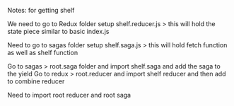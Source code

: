 Notes: for getting shelf

We need to go to  Redux folder
 setup shelf.reducer.js > this will hold the state piece similar to basic index.js
 
Need to go to sagas folder
 setup shelf.saga.js > this will hold fetch function as well as shelf function
 
 Go to sagas > root.saga folder and import shelf.saga and add the saga to the yield
 Go to redux > root.reducer and import shelf reducer and then add to combine reducer
 
Need to import root reducer and root saga